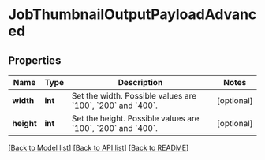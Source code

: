 # JobThumbnailOutputPayloadAdvanced

## Properties
Name | Type | Description | Notes
------------ | ------------- | ------------- | -------------
**width** | **int** | Set the width. Possible values are &#x60;100&#x60;, &#x60;200&#x60; and &#x60;400&#x60;. | [optional] 
**height** | **int** | Set the height. Possible values are &#x60;100&#x60;, &#x60;200&#x60; and &#x60;400&#x60;. | [optional] 

[[Back to Model list]](../README.md#documentation-for-models) [[Back to API list]](../README.md#documentation-for-api-endpoints) [[Back to README]](../README.md)


